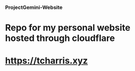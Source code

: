 ### ProjectGemini-Website
# Repo for my personal website hosted through cloudflare
# https://tcharris.xyz
